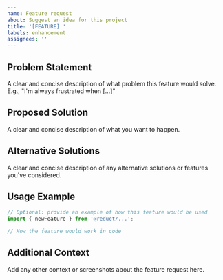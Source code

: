 ```yaml
---
name: Feature request
about: Suggest an idea for this project
title: '[FEATURE] '
labels: enhancement
assignees: ''
---
```


## Problem Statement

A clear and concise description of what problem this feature would solve. E.g., "I'm always frustrated when [...]"

## Proposed Solution

A clear and concise description of what you want to happen.

## Alternative Solutions

A clear and concise description of any alternative solutions or features you've considered.

## Usage Example

```typescript
// Optional: provide an example of how this feature would be used
import { newFeature } from '@reduct/...';

// How the feature would work in code
```

## Additional Context

Add any other context or screenshots about the feature request here.
